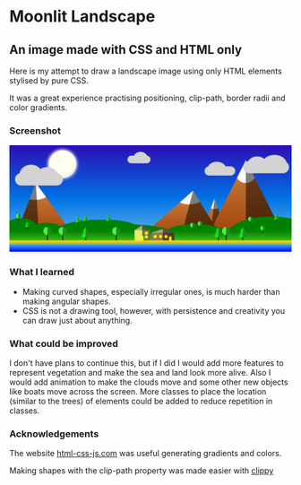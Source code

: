 # Moonlit Landscape

## An image made with CSS and HTML only

Here is my attempt to draw a landscape image using only HTML elements stylised by pure CSS.

It was a great experience practising positioning, clip-path, border radii and color gradients.

### Screenshot

![](screenshot.jpg)

### What I learned

- Making curved shapes, especially irregular ones, is much harder than making angular shapes.
- CSS is not a drawing tool, however, with persistence and creativity you can draw just about anything.

### What could be improved

I don't have plans to continue this, but if I did I would add more features to represent vegetation and make the sea and land look more alive. Also I would add animation to make the clouds move and some other new objects like boats move across the screen. More classes to place the location (similar to the trees) of elements could be added to reduce repetition in classes.

### Acknowledgements

The website [html-css-js.com](https://html-css-js.com/css/) was useful generating gradients and colors.

Making shapes with the clip-path property was made easier with [clippy](https://bennettfeely.com/clippy/)
